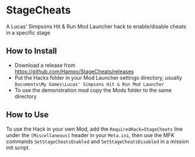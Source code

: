 # StageCheats
 A Lucas' Simpsons Hit & Run Mod Launcher hack to enable/disable cheats in a specific stage

## How to Install

- Download a release from https://github.com/Hampo/StageCheats/releases
- Put the Hacks folder in your Mod Launcher settings directory, usually `Documents\My Games\Lucas' Simpsons Hit & Run Mod Launcher`
- To use the demonstration mod copy the Mods folder to the same directory

## How to Use

To use the Hack in your own Mod, add the `RequiredHack=StageCheats` line under the `[Miscellaneous]` header in your `Meta.ini`, then use the MFK commands `SetStageCheatsEnabled` and `SetStageCheatsDisabled` in a mission init script.